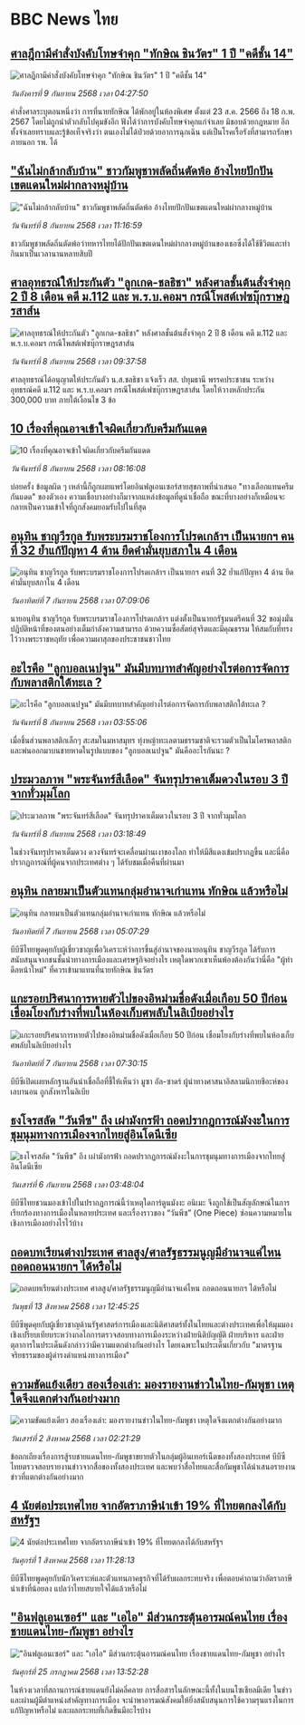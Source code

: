 # BBC News ไทย## [ศาลฎีกามีคำสั่งบังคับโทษจำคุก "ทักษิณ ชินวัตร" 1 ปี "คดีชั้น 14"](https://www.bbc.com/thai/articles/cm2z0j84gzvo?at_medium=RSS&at_campaign=rss?at_campaign=githubrss)![ศาลฎีกามีคำสั่งบังคับโทษจำคุก "ทักษิณ ชินวัตร" 1 ปี "คดีชั้น 14"](https://ichef.bbci.co.uk/ace/ws/240/cpsprodpb/0ad3/live/88c48c80-8c9a-11f0-82f9-8f84bfd373ef.jpg)_วันอังคารที่ 9 กันยายน 2568 เวลา 04:27:50_คำสั่งศาลระบุตอนหนึ่งว่า การที่นายทักษิณ ได้พักอยู่ในห้องพิเศษ ตั้งแต่ 23 ส.ค. 2566 ถึง 18 ก.พ. 2567 โดยไม่ถูกนำตัวกลับไปคุมขังอีก ฟังได้ว่าการบังคับโทษจำคุกแก่จำเลย มิชอบด้วยกฎหมาย อีกทั้งจำเลยทราบและรู้ข้อเท็จจริงว่า ตนเองไม่ได้ป่วยด้วยอาการฉุกเฉิน แต่เป็นโรคเรื้อรังที่สามารถรักษาภายนอก รพ. ได้## ["ฉันไม่กล้ากลับบ้าน" ชาวกัมพูชาพลัดถิ่นตัดพ้อ อ้างไทยปักปันเขตแดนใหม่ผ่ากลางหมู่บ้าน](https://www.bbc.com/thai/articles/c0r0gr8pwj2o?at_medium=RSS&at_campaign=rss?at_campaign=githubrss)!["ฉันไม่กล้ากลับบ้าน" ชาวกัมพูชาพลัดถิ่นตัดพ้อ อ้างไทยปักปันเขตแดนใหม่ผ่ากลางหมู่บ้าน](https://ichef.bbci.co.uk/ace/ws/240/cpsprodpb/9db6/live/1efacf30-8a47-11f0-9cf6-cbf3e73ce2b9.jpg)_วันจันทร์ที่ 8 กันยายน 2568 เวลา 11:16:59_ชาวกัมพูชาพลัดถิ่นตัดพ้อว่าทหารไทยได้ปักปันเขตเดนใหม่ผ่ากลางหมู่บ้านของเธอซึ่งได้ใช้ชีวิตและทำกินมาเป็นเวลานานหลายสิบปี## [ศาลอุทธรณ์ให้ประกันตัว "ลูกเกด-ชลธิชา" หลังศาลชั้นต้นสั่งจำคุก 2 ปี 8 เดือน คดี ม.112 และ พ.ร.บ.คอมฯ กรณีโพสต์เฟซบุ๊กราษฎรสาส์น](https://www.bbc.com/thai/articles/c147l17d0r1o?at_medium=RSS&at_campaign=rss?at_campaign=githubrss)![ศาลอุทธรณ์ให้ประกันตัว "ลูกเกด-ชลธิชา" หลังศาลชั้นต้นสั่งจำคุก 2 ปี 8 เดือน คดี ม.112 และ พ.ร.บ.คอมฯ กรณีโพสต์เฟซบุ๊กราษฎรสาส์น](https://ichef.bbci.co.uk/ace/ws/240/cpsprodpb/3d0b/live/85c41e90-8c6a-11f0-abf2-59737b062552.jpg)_วันจันทร์ที่ 8 กันยายน 2568 เวลา 09:37:58_ศาลอุทธรณ์ได้อนุญาตให้ประกันตัว น.ส.ชลธิชา แจ้งเร็ว สส. ปทุมธานี พรรคประชาชน ระหว่างอุทธรณ์คดี ม.112 และ พ.ร.บ.คอมฯ กรณีโพสต์เฟซบุ๊กราษฎรสาส์น โดยให้วางหลักประกัน 300,000 บาท ภายใต้เงื่อนไข 3 ข้อ## [10 เรื่องที่คุณอาจเข้าใจผิดเกี่ยวกับครีมกันแดด](https://www.bbc.com/thai/articles/c8d7mn90d6yo?at_medium=RSS&at_campaign=rss?at_campaign=githubrss)![10 เรื่องที่คุณอาจเข้าใจผิดเกี่ยวกับครีมกันแดด](https://ichef.bbci.co.uk/ace/ws/240/cpsprodpb/b38e/live/22286510-8c8f-11f0-b391-6936825093bd.jpg)_วันจันทร์ที่ 8 กันยายน 2568 เวลา 08:16:08_บ่อยครั้ง ข้อมูลผิด ๆ เหล่านี้ก็ถูกเผยแพร่โดยอินฟลูเอนเซอร์สายสุขภาพที่นำเสนอ "ทางเลือกแทนครีมกันแดด" ของตัวเอง ความเชื่อบางอย่างก็มาจากแหล่งข้อมูลที่ดูน่าเชื่อถือ ขณะที่บางอย่างก็เหมือนจะกลายเป็นความเข้าใจที่ถูกสังคมยอมรับไปในที่สุด## [อนุทิน ชาญวีรกูล รับพระบรมราชโองการโปรดเกล้าฯ เป็นนายกฯ คนที่ 32 ย้ำแก้ปัญหา 4 ด้าน ยึดคำมั่นยุบสภาใน 4 เดือน](https://www.bbc.com/thai/articles/c4gq9146yvro?at_medium=RSS&at_campaign=rss?at_campaign=githubrss)![อนุทิน ชาญวีรกูล รับพระบรมราชโองการโปรดเกล้าฯ เป็นนายกฯ คนที่ 32 ย้ำแก้ปัญหา 4 ด้าน ยึดคำมั่นยุบสภาใน 4 เดือน](https://ichef.bbci.co.uk/ace/ws/240/cpsprodpb/4a96/live/6d6d4360-8ba4-11f0-b391-6936825093bd.png)_วันอาทิตย์ที่ 7 กันยายน 2568 เวลา 07:09:06_นายอนุทิน ชาญวีรกูล รับพระบรมราชโองการโปรดเกล้าฯ แต่งตั้งเป็นนายกรัฐมนตรีคนที่ 32 ขอมุ่งมั่นปฎิบัติหน้าที่ของตนอย่างเต็มกำลังความสามารถ ด้วยความซื่อสัตย์สุจริตและมีคุณธรรม ให้สมกับที่ทรงไว้วางพระราชหฤทัย เพื่อความผาสุกของประชาชนชาวไทย## [อะไรคือ "ลูกบอลเนปจูน" มันมีบทบาทสำคัญอย่างไรต่อการจัดการกับพลาสติกใต้ทะเล ?](https://www.bbc.com/thai/articles/cgmz7npvg0eo?at_medium=RSS&at_campaign=rss?at_campaign=githubrss)![อะไรคือ "ลูกบอลเนปจูน" มันมีบทบาทสำคัญอย่างไรต่อการจัดการกับพลาสติกใต้ทะเล ?](https://ichef.bbci.co.uk/ace/ws/240/cpsprodpb/e68d/live/bac1f800-88ce-11f0-84c8-99de564f0440.jpg)_วันจันทร์ที่ 8 กันยายน 2568 เวลา 03:55:06_เมื่อชิ้นส่วนพลาสติกเล็กๆ สะสมในมหาสมุทร ทุ่งหญ้าทะเลตามธรรมชาติจะรวมตัวเป็นไมโครพลาสติกและพ่นออกมาบนชายหาดในรูปแบบของ "ลูกบอลเนปจูน" มันคืออะไรกันนะ ?## [ประมวลภาพ "พระจันทร์สีเลือด"  จันทรุปราคาเต็มดวงในรอบ 3 ปี จากทั่วมุมโลก](https://www.bbc.com/thai/articles/c15k4y09lp0o?at_medium=RSS&at_campaign=rss?at_campaign=githubrss)![ประมวลภาพ "พระจันทร์สีเลือด"  จันทรุปราคาเต็มดวงในรอบ 3 ปี จากทั่วมุมโลก](https://ichef.bbci.co.uk/ace/ws/240/cpsprodpb/d10c/live/e22f8170-8c28-11f0-9cf6-cbf3e73ce2b9.jpg)_วันจันทร์ที่ 8 กันยายน 2568 เวลา 03:18:49_ในช่วงจันทรุปราคาเต็มดวง ดวงจันทร์จะเคลื่อนผ่านเงาของโลก ทำให้มีสีแดงเข้มปรากฏขึ้น และนี่คือปรากฏการณ์ที่ผู้คนจากประเทศต่าง ๆ ได้รับชมเมื่อคืนที่ผ่านมา## [อนุทิน กลายมาเป็นตัวแทนกลุ่มอำนาจเก่าแทน ทักษิณ แล้วหรือไม่](https://www.bbc.com/thai/articles/cly6l27ngp2o?at_medium=RSS&at_campaign=rss?at_campaign=githubrss)![อนุทิน กลายมาเป็นตัวแทนกลุ่มอำนาจเก่าแทน ทักษิณ แล้วหรือไม่](https://ichef.bbci.co.uk/ace/ws/240/cpsprodpb/9d0b/live/ae815eb0-8ad0-11f0-b391-6936825093bd.jpg)_วันอาทิตย์ที่ 7 กันยายน 2568 เวลา 05:07:29_บีบีซีไทยพูดคุยกับผู้เชี่ยวชาญเพื่อวิเคราะห์ว่าการขึ้นสู่อำนาจของนายอนุทิน ชาญวีรกูล ได้รับการสนับสนุนจากชนชั้นนำทางการเมืองและเศรษฐกิจอย่างไร เหตุใดพวกเขาเห็นพ้องต้องกันว่านี่คือ "ผู้ทำดีลหน้าใหม่" ที่ควรเข้ามาแทนที่นายทักษิณ ชินวัตร## [แกะรอยปริศนาการหายตัวไปของอิหม่ามชื่อดังเมื่อเกือบ 50 ปีก่อน เชื่อมโยงกับร่างที่พบในห้องเก็บศพลับในลิเบียอย่างไร](https://www.bbc.com/thai/articles/c4glge5e319o?at_medium=RSS&at_campaign=rss?at_campaign=githubrss)![แกะรอยปริศนาการหายตัวไปของอิหม่ามชื่อดังเมื่อเกือบ 50 ปีก่อน เชื่อมโยงกับร่างที่พบในห้องเก็บศพลับในลิเบียอย่างไร](https://ichef.bbci.co.uk/ace/ws/240/cpsprodpb/f8b5/live/00b8a8f0-7ece-11f0-ab3e-bd52082cd0ae.jpg)_วันอาทิตย์ที่ 7 กันยายน 2568 เวลา 07:30:15_บีบีซีเปิดเผยหลักฐานอันน่าเชื่อถือที่ชี้ให้เห็นว่า มูซา อัล-ซาดร์ ผู้นำทางศาสนาอิสลามนิกายชีอะห์ของเลบานอน ถูกสังหารในลิเบีย## [ธงโจรสลัด "วันพีซ" ถึง เผ่ามังกรฟ้า ถอดปรากฏการณ์มังงะในการชุมนุมทางการเมืองจากไทยสู่อินโดนีเซีย](https://www.bbc.com/thai/articles/cm2123j7vlyo?at_medium=RSS&at_campaign=rss?at_campaign=githubrss)![ธงโจรสลัด "วันพีซ" ถึง เผ่ามังกรฟ้า ถอดปรากฏการณ์มังงะในการชุมนุมทางการเมืองจากไทยสู่อินโดนีเซีย](https://ichef.bbci.co.uk/ace/ws/240/cpsprodpb/5ae3/live/e67034c0-87bc-11f0-84c8-99de564f0440.jpg)_วันเสาร์ที่ 6 กันยายน 2568 เวลา 03:48:04_บีบีซีไทยชวนมองเข้าไปในปรากฏการณ์นี้ว่าเหตุใดการ์ตูนมังงะ อนิเมะ จึงถูกใช้เป็นสัญลักษณ์ในการเรียกร้องทางการเมืองในหลายประเทศ และเรื่องราวของ “วันพีซ” (One Piece)  ซ่อนความหมายในเชิงการเมืองอย่างไรไว้บ้าง## [ถอดบทเรียนต่างประเทศ ศาลสูง/ศาลรัฐธรรมนูญมีอำนาจแค่ไหน ถอดถอนนายกฯ ได้หรือไม่](https://www.bbc.com/thai/articles/c2d02kj6rkdo?at_medium=RSS&at_campaign=rss?at_campaign=githubrss)![ถอดบทเรียนต่างประเทศ ศาลสูง/ศาลรัฐธรรมนูญมีอำนาจแค่ไหน ถอดถอนนายกฯ ได้หรือไม่](https://ichef.bbci.co.uk/ace/ws/240/cpsprodpb/eb0e/live/3394c3e0-6154-11f0-9ac1-7909829e72c5.png)_วันพุธที่ 13 สิงหาคม 2568 เวลา 12:45:25_บีบีซีพูดคุยกับผู้เชี่ยวชาญด้านรัฐศาสตร์การเมืองและนิติศาสตร์ทั้งในไทยและต่างประเทศเพื่อให้มุมมองเชิงเปรียบเทียบระหว่างกลไกการตรวจสอบทางการเมืองระหว่างฝ่ายนิติบัญญัติ ฝ่ายบริหาร และฝ่ายตุลาการในประเด็นดังกล่าวว่ามีความแตกต่างกันอย่างไร โดยเฉพาะในประเด็นเกี่ยวกับ "มาตรฐานจริยธรรมของผู้ดำรงดำแหน่งทางการเมือง"## [ความขัดแย้งเดียว สองเรื่องเล่า: มองรายงานข่าวในไทย-กัมพูชา เหตุใดจึงแตกต่างกันอย่างมาก](https://www.bbc.com/thai/articles/ckgj9nj8q2yo?at_medium=RSS&at_campaign=rss?at_campaign=githubrss)![ความขัดแย้งเดียว สองเรื่องเล่า: มองรายงานข่าวในไทย-กัมพูชา เหตุใดจึงแตกต่างกันอย่างมาก](https://ichef.bbci.co.uk/ace/ws/240/cpsprodpb/c720/live/35ac2d10-6f48-11f0-af20-030418be2ca5.jpg)_วันเสาร์ที่ 2 สิงหาคม 2568 เวลา 02:21:29_ข้อถกเถียงเรื่องการสู้รบชายแดนไทย-กัมพูชาขยายตัวในกลุ่มผู้อินเทอร์เน็ตของทั้งสองประเทศ บีบีซีไทยตรวจสอบรายงานข่าวจากสื่อของทั้งสองประเทศ และพบว่าสื่อไทยและสื่อกัมพูชาได้นำเสนอรายงานข่าวที่แตกต่างกันอย่างมาก## [4 นัยต่อประเทศไทย จากอัตราภาษีนำเข้า 19% ที่ไทยตกลงได้กับสหรัฐฯ](https://www.bbc.com/thai/articles/c93982k10k5o?at_medium=RSS&at_campaign=rss?at_campaign=githubrss)![4 นัยต่อประเทศไทย จากอัตราภาษีนำเข้า 19% ที่ไทยตกลงได้กับสหรัฐฯ](https://ichef.bbci.co.uk/ace/ws/240/cpsprodpb/c593/live/72a04090-6ebb-11f0-af20-030418be2ca5.jpg)_วันศุกร์ที่ 1 สิงหาคม 2568 เวลา 11:28:13_บีบีซีไทยพูดคุยกับนักวิเคราะห์และตัวแทนภาคธุรกิจที่ได้รับผลกระทบจริง เพื่อตอบคำถามว่าอัตราภาษีนำเข้าที่น้อยลง แปลว่าไทยสบายใจได้แล้วหรือไม่## ["อินฟลูเอนเซอร์" และ "เอไอ" มีส่วนกระตุ้นอารมณ์คนไทย เรื่องชายแดนไทย-กัมพูชา อย่างไร](https://www.bbc.com/thai/articles/cj0m0d7gm88o?at_medium=RSS&at_campaign=rss?at_campaign=githubrss)!["อินฟลูเอนเซอร์" และ "เอไอ" มีส่วนกระตุ้นอารมณ์คนไทย เรื่องชายแดนไทย-กัมพูชา อย่างไร](https://ichef.bbci.co.uk/ace/ws/240/cpsprodpb/f22e/live/76f14110-695e-11f0-89ea-4d6f9851f623.jpg)_วันศุกร์ที่ 25 กรกฎาคม 2568 เวลา 13:52:28_ในห้วงเวลาที่สถานการณ์ชายแดนยังไม่คลี่คลาย การสื่อสารในลักษณะนี้ทั้งในบนโซเชียลมีเดีย ในข่าว และผ่านผู้มีตำแหน่งสำคัญทางการเมือง จะนำพาอารมณ์สังคมให้ยิ่งสนับสนุนการใช้ความรุนแรงในการแก้ปัญหาหรือไม่ และผลกระทบที่เกิดขึ้นมีอะไรบ้าง